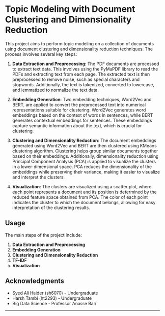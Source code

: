 # Topic Modeling with Document Clustering and Dimensionality Reduction

This project aims to perform topic modeling on a collection of documents using document clustering and dimensionality reduction techniques. The process involves several key steps:

1. **Data Extraction and Preprocessing**: The PDF documents are processed to extract text data. This involves using the PyMuPDF library to read the PDFs and extracting text from each page. The extracted text is then preprocessed to remove noise, such as special characters and stopwords. Additionally, the text is tokenized, converted to lowercase, and lemmatized to normalize the text data.

2. **Embedding Generation**: Two embedding techniques, Word2Vec and BERT, are applied to convert the preprocessed text into numerical representations suitable for clustering. Word2Vec generates word embeddings based on the context of words in sentences, while BERT generates contextual embeddings for sentences. These embeddings capture semantic information about the text, which is crucial for clustering.

3. **Clustering and Dimensionality Reduction**: The document embeddings generated using Word2Vec and BERT are then clustered using KMeans clustering algorithm. Clustering helps group similar documents together based on their embeddings. Additionally, dimensionality reduction using Principal Component Analysis (PCA) is applied to visualize the clusters in a lower-dimensional space. PCA reduces the dimensionality of the embeddings while preserving their variance, making it easier to visualize and interpret the clusters.

4. **Visualization**: The clusters are visualized using a scatter plot, where each point represents a document and its position is determined by the reduced feature space obtained from PCA. The color of each point indicates the cluster to which the document belongs, allowing for easy interpretation of the clustering results.


## Usage

The main steps of the project include:        

1. **Data Extraction and Preprocessing**
2. **Embedding Generation**
3. **Clustering and Dimensionality Reduction**
4. **TF-IDF**
5. **Visualization**

## Acknowledgments

- Syed Ali Haider (sh6070) - Undergraduate
- Harsh Tambi (ht2293) - Undergraduate
- Big Data Science - Professor Anasse Bari
---
